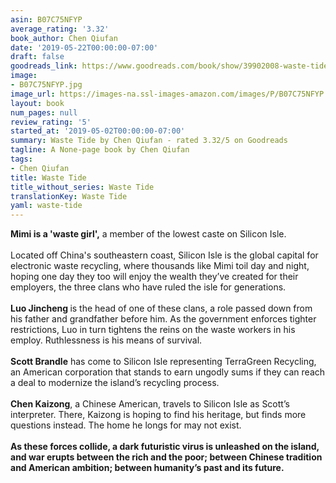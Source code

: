 ```yaml
---
asin: B07C75NFYP
average_rating: '3.32'
book_author: Chen Qiufan
date: '2019-05-22T00:00:00-07:00'
draft: false
goodreads_link: https://www.goodreads.com/book/show/39902008-waste-tide
image:
- B07C75NFYP.jpg
image_url: https://images-na.ssl-images-amazon.com/images/P/B07C75NFYP.01._SCLZZZZZZZ.jpg
layout: book
num_pages: null
review_rating: '5'
started_at: '2019-05-02T00:00:00-07:00'
summary: Waste Tide by Chen Qiufan - rated 3.32/5 on Goodreads
tagline: A None-page book by Chen Qiufan
tags:
- Chen Qiufan
title: Waste Tide
title_without_series: Waste Tide
translationKey: Waste Tide
yaml: waste-tide
---
```


<b>Mimi is a 'waste girl',</b> a member of the lowest caste on Silicon Isle.<br /><br />Located off China's southeastern coast, Silicon Isle is the global capital for electronic waste recycling, where thousands like Mimi toil day and night, hoping one day they too will enjoy the wealth they’ve created for their employers, the three clans who have ruled the isle for generations.<br /><br /><b>Luo Jincheng </b>is the head of one of these clans, a role passed down from his father and grandfather before him. As the government enforces tighter restrictions, Luo in turn tightens the reins on the waste workers in his employ. Ruthlessness is his means of survival.<br /><br /><b>Scott Brandle</b> has come to Silicon Isle representing TerraGreen Recycling, an American corporation that stands to earn ungodly sums if they can reach a deal to modernize the island’s recycling process.<br /><br /><b>Chen Kaizong</b>, a Chinese American, travels to Silicon Isle as Scott’s interpreter. There, Kaizong is hoping to find his heritage, but finds more questions instead. The home he longs for may not exist.<br /><br /><b>As these forces collide, a dark futuristic virus is unleashed on the island, and war erupts between the rich and the poor; between Chinese tradition and American ambition; between humanity’s past and its future.</b>
